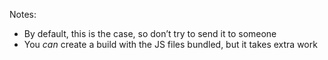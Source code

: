 Notes:
- By default, this is the case, so don’t try to send it to someone
- You _can_ create a build with the JS files bundled, but it takes extra work
